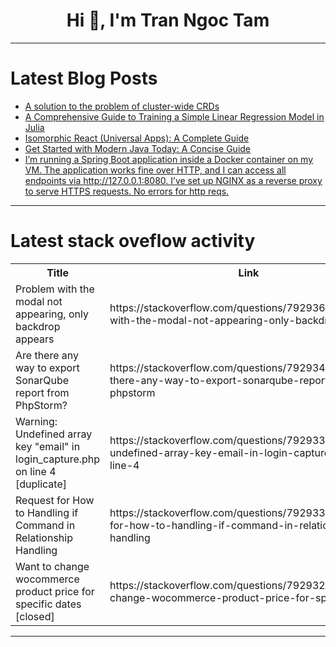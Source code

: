<h1 align="center">Hi 👋, I'm Tran Ngoc Tam</h1>

---

# Latest Blog Posts 
<!-- BLOG-POST-LIST:START -->
- [A solution to the problem of cluster-wide CRDs](https://dev.to/loft/a-solution-to-the-problem-of-cluster-wide-crds-2fbc)
- [A Comprehensive Guide to Training a Simple Linear Regression Model in Julia](https://dev.to/engineerlambda/a-comprehensive-guide-to-training-a-simple-linear-regression-model-in-julia-5675)
- [Isomorphic React &lpar;Universal Apps&rpar;: A Complete Guide](https://dev.to/abhay_yt_52a8e72b213be229/isomorphic-react-universal-apps-a-complete-guide-alj)
- [Get Started with Modern Java Today: A Concise Guide](https://dev.to/seanevans/get-started-with-modern-java-today-a-concise-guide-53jn)
- [I’m running a Spring Boot application inside a Docker container on my VM. The application works fine over HTTP, and I can access all endpoints via http://127.0.0.1:8080. I’ve set up NGINX as a reverse proxy to serve HTTPS requests. No errors for http reqs.](https://dev.to/gihan_kavinda_f10ec06d0a8/im-running-a-spring-boot-application-inside-a-docker-container-on-my-vm-the-application-works-36be)
<!-- BLOG-POST-LIST:END -->

---

# Latest stack oveflow activity
<table>
  <tr><th>Title</th><th>Link</th></tr>
  <!-- STACKOVERFLOW:START --><tr><td>Problem with the modal not appearing, only backdrop appears</td><td>https://stackoverflow.com/questions/79293604/problem-with-the-modal-not-appearing-only-backdrop-appears</td></tr><tr><td>Are there any way to export SonarQube report from PhpStorm?</td><td>https://stackoverflow.com/questions/79293450/are-there-any-way-to-export-sonarqube-report-from-phpstorm</td></tr><tr><td>Warning: Undefined array key &quot;email&quot; in login_capture.php on line 4 [duplicate]</td><td>https://stackoverflow.com/questions/79293371/warning-undefined-array-key-email-in-login-capture-php-on-line-4</td></tr><tr><td>Request for How to Handling if Command in Relationship Handling</td><td>https://stackoverflow.com/questions/79293355/request-for-how-to-handling-if-command-in-relationship-handling</td></tr><tr><td>Want to change wocommerce product price for specific dates [closed]</td><td>https://stackoverflow.com/questions/79293228/want-to-change-wocommerce-product-price-for-specific-dates</td></tr><!-- STACKOVERFLOW:END -->
</table>

---


